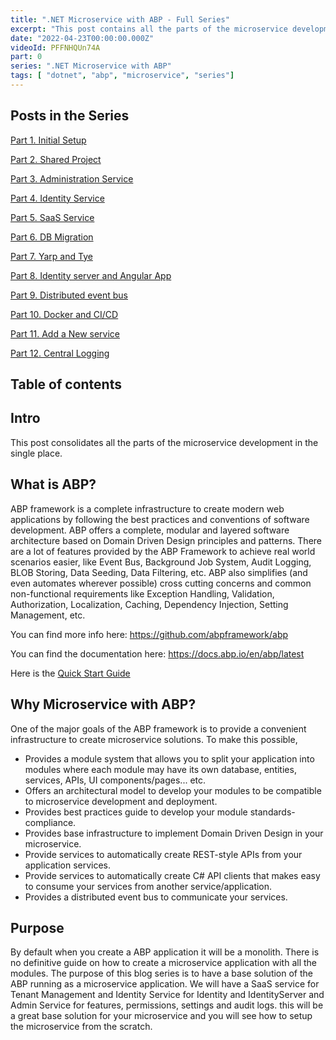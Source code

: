 ```yaml
---
title: ".NET Microservice with ABP - Full Series"
excerpt: "This post contains all the parts of the microservice development with ABP"
date: "2022-04-23T00:00:00.000Z"
videoId: PFFNHQUn74A
part: 0
series: ".NET Microservice with ABP"
tags: [ "dotnet", "abp", "microservice", "series"]
---
```


## Posts in the Series

[Part 1. Initial Setup](/posts/netcore-microservice-with-abp-init-part-1)

[Part 2. Shared Project](/posts/netcore-microservice-with-abp-shared-project-part-2)

[Part 3. Administration Service](/posts/netcore-microservice-with-abp-administration-services-part-3)

[Part 4. Identity Service](/posts/netcore-microservice-with-abp-identity-services-part-4)

[Part 5. SaaS Service](/posts/netcore-microservice-with-abp-saas-services-part-5)

[Part 6. DB Migration](/posts/netcore-microservice-with-abp-db-migration-part-6)

[Part 7. Yarp and Tye](/posts/netcore-microservice-with-abp-yarp-and-tye-part-7)

[Part 8. Identity server and Angular App](/posts/netcore-microservice-with-abp-identity-server-and-angular-part-8)

[Part 9. Distributed event bus](/posts/netcore-microservice-with-abp-distributed-event-bus-part-9)

[Part 10. Docker and CI/CD](/posts/netcore-microservice-with-abp-docker-and-ci-cd-part-10)

[Part 11. Add a New service](/posts/netcore-microservice-with-abp-add-new-service-part-11)

[Part 12. Central Logging](/posts/netcore-microservice-with-abp-add-central-logging-part-12)

## Table of contents

## Intro

This post consolidates all the parts of the microservice development in the single place.

## What is ABP?

ABP framework is a complete infrastructure to create modern web applications by following the best practices and conventions of software development. ABP offers a complete, modular and layered software architecture based on Domain Driven Design principles and patterns. There are a lot of features provided by the ABP Framework to achieve real world scenarios easier, like Event Bus, Background Job System, Audit Logging, BLOB Storing, Data Seeding, Data Filtering, etc. ABP also simplifies (and even automates wherever possible) cross cutting concerns and common non-functional requirements like Exception Handling, Validation, Authorization, Localization, Caching, Dependency Injection, Setting Management, etc.

You can find more info here: https://github.com/abpframework/abp

You can find the documentation here: https://docs.abp.io/en/abp/latest

Here is the [Quick Start Guide](https://docs.abp.io/en/abp/latest/Tutorials/Todo/Index?UI=MVC&DB=EF)

## Why Microservice with ABP?

One of the major goals of the ABP framework is to provide a convenient infrastructure to create microservice solutions. To make this possible,

- Provides a module system that allows you to split your application into modules where each module may have its own database, entities, services, APIs, UI components/pages... etc.
- Offers an architectural model to develop your modules to be compatible to microservice development and deployment.
- Provides best practices guide to develop your module standards-compliance.
- Provides base infrastructure to implement Domain Driven Design in your microservice.
- Provide services to automatically create REST-style APIs from your application services.
- Provide services to automatically create C# API clients that makes easy to consume your services from another service/application.
- Provides a distributed event bus to communicate your services.

## Purpose

By default when you create a ABP application it will be a monolith. There is no definitive guide on how to create a microservice application with all the modules. The purpose of this blog series is to have a base solution of the ABP running as a microservice application. We will have a SaaS service for Tenant Management and Identity Service for Identity and IdentityServer and Admin Service for features, permissions, settings and audit logs. this will be a great base solution for your microservice and you will see how to setup the microservice from the scratch.


